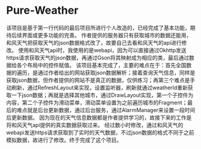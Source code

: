 # Pure-Weather
该项目是基于第一行代码的最后项目所进行个人改造的，已经完成了基本功能，期待后续界面或更多功能的完善。
作者提供的服务器只有获取城市的数据还能用，和风天气把获取天气的json数据格式改了，故要自己去看和风天气的api进行修改。
使用和风天气api时，我使用的是webapi，因为可以直接通过Okhttp发送https请求获取天气的json数据，再通过Gson将其映射成为相应的类，最后通过数据给各个布局中的控件赋值。
该项目基本完成了，主要的难点在于：首先全国数据的遍历，是通过作者给出的网站获取json数据解析；接着查询天气信息，同样是获取json数据，但作者提供的网站不是真正的数据，仅供练习；再第三个难点是手动刷新，通过RefreshLayout来实现，设置监听器，刷新就通过weatherId重新获取一下json数据；再就是选择其他城市，通过DrawLayout实现，第一个子控件为内容，第二个子控件为滑动菜单，滑动菜单设置为之前遍历城市的Fragment；最后的难点就是后台更新数据，通过后台服务，通过AlarmManager来设置一段时间后更新数据。 因为现在的天气信息数据都是作者提供学习的，故接下来的工作是将和风天气api提供的真实数据获取过来。 经过数小时修改，通过和风天气的webapi发送https请求获取到了实时的天气数据，不过json数据的格式不同于之前模拟数据，故进行了修改。终于完成了这个项目。
